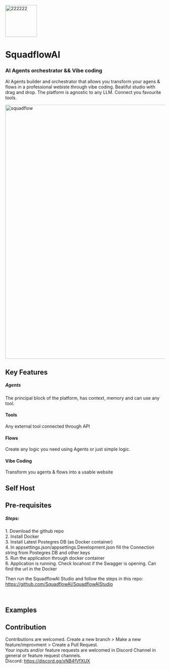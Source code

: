 
<img width="100" alt="222222" src="https://github.com/user-attachments/assets/d267c00d-f452-4c01-9838-70c4947a6ef0" /><h1>SquadflowAI</h1>

<h3>AI Agents orchestrator && Vibe coding</h3> 

AI Agents builder and orchestrator that allows you transform your agens & flows in a professional webiste through vibe coding. Beatiful studio with drag and drop. The platform is agnostic to any LLM. Connect you favourite tools.

<img width="800" alt="squadflow" src="https://github.com/user-attachments/assets/2b512677-0c0e-4966-a332-f1e8b1c919e5" />

<h2>Key Features</h2>
<h5>Agents</h5>
The principal block of the platform, has context, memory and can use any tool.
<h4>Tools</h4>
Any external tool connected through API
<h4>Flows</h4>
Create any logic you need using Agents or just simple logic.
<h4>Vibe Coding</h4>
Transform you agents & flows into a usable website

<h2>Self Host</h2>
<h2>Pre-requisites </h2>
<h5>Steps:</h5>
1. Download the github repo
</br>
2. Install Docker
</br>
3. Install Latest Postegres DB (as Docker container)
</br>
4. In appsettings.json/appsettings.Development.json fill the Connection string from Postegres DB and other keys
</br>
5. Run the application through docker container
</br>
6. Application is running. Check locahost if the Swagger is opening. Can find the url in the Docker

Then run the SquadflowAI Studio and follow the steps in this repo: https://github.com/SquadflowAI/SquadflowAIStudio 

</br>
<h2>Examples</h2>

<h2>Contribution</h2>

Contributions are welcomed.
Create a new branch > Make a new feature/improvment > Create a Pull Request.
</br>
Your inputs and/or feature requests are welcomed in Discord Channel in general or feature request channels.
</br>
Discord: https://discord.gg/xNB4fVfXUX



